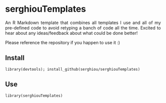 # serghiouTemplates

<div align="justify">
 
An R Markdown template that combines all templates I use and all of my pre-defined code to avoid retyping a banch of code all the time. Excited to hear about any ideas/feedback about what could be done better! 

Please reference the repository if you happen to use it :)

</div>

## Install

```{r}
library(devtools); install_github(serghiou/serghiouTemplates)
```

## Use

```{r}
library(serghiouTemplates)
```
